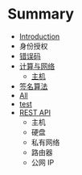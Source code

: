 # Summary

* [Introduction](README.md)
* 身份授权
* [错误码](error_code.md)
* [计算与网络](ji_suan_yu_wang_luo.md)
   * [主机](zhu_ji.md)
* [签名算法](chapter1.md)
* [All](all.md)
* [test](test.md)
* [REST API](rest_api.md)
   * 主机
   * 硬盘
   * 私有网络
   * 路由器
   * 公网 IP

